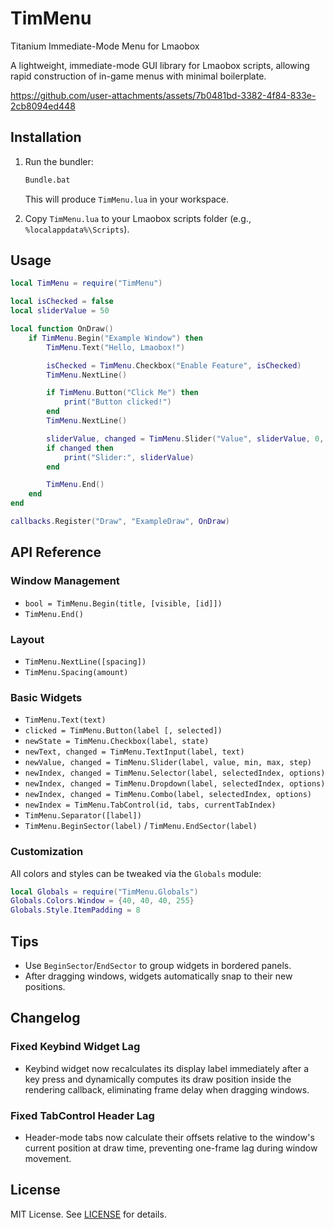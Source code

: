 # TimMenu

Titanium Immediate-Mode Menu for Lmaobox

A lightweight, immediate-mode GUI library for Lmaobox scripts, allowing rapid construction of in-game menus with minimal boilerplate.

https://github.com/user-attachments/assets/7b0481bd-3382-4f84-833e-2cb8094ed448

## Installation

1. Run the bundler:

   ```bat
   Bundle.bat
   ```

   This will produce `TimMenu.lua` in your workspace.

2. Copy `TimMenu.lua` to your Lmaobox scripts folder (e.g., `%localappdata%\Scripts`).

## Usage

```lua
local TimMenu = require("TimMenu")

local isChecked = false
local sliderValue = 50

local function OnDraw()
    if TimMenu.Begin("Example Window") then
        TimMenu.Text("Hello, Lmaobox!")

        isChecked = TimMenu.Checkbox("Enable Feature", isChecked)
        TimMenu.NextLine()

        if TimMenu.Button("Click Me") then
            print("Button clicked!")
        end
        TimMenu.NextLine()

        sliderValue, changed = TimMenu.Slider("Value", sliderValue, 0, 100, 1)
        if changed then
            print("Slider:", sliderValue)
        end

        TimMenu.End()
    end
end

callbacks.Register("Draw", "ExampleDraw", OnDraw)
```

## API Reference

### Window Management

- `bool = TimMenu.Begin(title, [visible, [id]])`
- `TimMenu.End()`

### Layout

- `TimMenu.NextLine([spacing])`
- `TimMenu.Spacing(amount)`

### Basic Widgets

- `TimMenu.Text(text)`
- `clicked = TimMenu.Button(label [, selected])`
- `newState = TimMenu.Checkbox(label, state)`
- `newText, changed = TimMenu.TextInput(label, text)`
- `newValue, changed = TimMenu.Slider(label, value, min, max, step)`
- `newIndex, changed = TimMenu.Selector(label, selectedIndex, options)`
- `newIndex, changed = TimMenu.Dropdown(label, selectedIndex, options)`
- `newIndex, changed = TimMenu.Combo(label, selectedIndex, options)`
- `newIndex = TimMenu.TabControl(id, tabs, currentTabIndex)`
- `TimMenu.Separator([label])`
- `TimMenu.BeginSector(label)` / `TimMenu.EndSector(label)`

### Customization

All colors and styles can be tweaked via the `Globals` module:

```lua
local Globals = require("TimMenu.Globals")
Globals.Colors.Window = {40, 40, 40, 255}
Globals.Style.ItemPadding = 8
```

## Tips

- Use `BeginSector`/`EndSector` to group widgets in bordered panels.
- After dragging windows, widgets automatically snap to their new positions.

## Changelog

### Fixed Keybind Widget Lag

- Keybind widget now recalculates its display label immediately after a key press and dynamically computes its draw position inside the rendering callback, eliminating frame delay when dragging windows.

### Fixed TabControl Header Lag

- Header-mode tabs now calculate their offsets relative to the window's current position at draw time, preventing one-frame lag during window movement.

## License

MIT License. See [LICENSE](LICENSE) for details.
